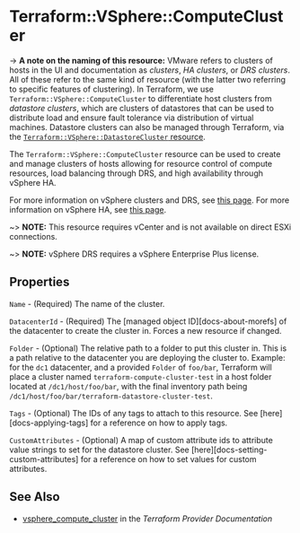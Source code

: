 # Terraform::VSphere::ComputeCluster

-> **A note on the naming of this resource:** VMware refers to clusters of
hosts in the UI and documentation as _clusters_, _HA clusters_, or _DRS
clusters_. All of these refer to the same kind of resource (with the latter two
referring to specific features of clustering). In Terraform, we use
`Terraform::VSphere::ComputeCluster` to differentiate host clusters from _datastore
clusters_, which are clusters of datastores that can be used to distribute load
and ensure fault tolerance via distribution of virtual machines. Datastore
clusters can also be managed through Terraform, via the
[`Terraform::VSphere::DatastoreCluster` resource][docs-r-vsphere-datastore-cluster].

[docs-r-vsphere-datastore-cluster]: /docs/providers/vsphere/r/datastore_cluster.html

The `Terraform::VSphere::ComputeCluster` resource can be used to create and manage
clusters of hosts allowing for resource control of compute resources, load
balancing through DRS, and high availability through vSphere HA.

For more information on vSphere clusters and DRS, see [this
page][ref-vsphere-drs-clusters]. For more information on vSphere HA, see [this
page][ref-vsphere-ha-clusters].

[ref-vsphere-drs-clusters]: https://docs.vmware.com/en/VMware-vSphere/6.5/com.vmware.vsphere.resmgmt.doc/GUID-8ACF3502-5314-469F-8CC9-4A9BD5925BC2.html
[ref-vsphere-ha-clusters]: https://docs.vmware.com/en/VMware-vSphere/6.5/com.vmware.vsphere.avail.doc/GUID-5432CA24-14F1-44E3-87FB-61D937831CF6.html

~> **NOTE:** This resource requires vCenter and is not available on direct ESXi
connections.

~> **NOTE:** vSphere DRS requires a vSphere Enterprise Plus license.

## Properties

`Name` - (Required) The name of the cluster.

`DatacenterId` - (Required) The [managed object ID][docs-about-morefs] of
the datacenter to create the cluster in. Forces a new resource if changed.

`Folder` - (Optional) The relative path to a folder to put this cluster in.
This is a path relative to the datacenter you are deploying the cluster to.
Example: for the `dc1` datacenter, and a provided `Folder` of `foo/bar`,
Terraform will place a cluster named `terraform-compute-cluster-test` in a
host folder located at `/dc1/host/foo/bar`, with the final inventory path
being `/dc1/host/foo/bar/terraform-datastore-cluster-test`.

`Tags` - (Optional) The IDs of any tags to attach to this resource. See
[here][docs-applying-tags] for a reference on how to apply tags.

`CustomAttributes` - (Optional) A map of custom attribute ids to attribute
value strings to set for the datastore cluster. See
[here][docs-setting-custom-attributes] for a reference on how to set values
for custom attributes.


## See Also

* [vsphere_compute_cluster](https://www.terraform.io/docs/providers/vsphere/r/compute_cluster.html) in the _Terraform Provider Documentation_